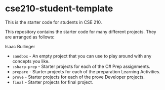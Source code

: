 # cse210-student-template
This is the starter code for students in CSE 210.

This repository contains the starter code for many different projects. They are arranged as follows:

Isaac Bullinger
* `sandbox` - An empty project that you can use to play around with any concepts you like.
* `csharp-prep` - Starter projects for each of the C# Prep assignments.
* `prepare` - Starter projects for each of the preparation Learning Activities.
* `prove` - Starter projects for each of the prove Developer projects.
* `final` - Starter projects for final project.
